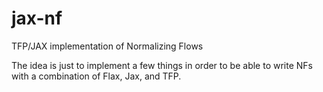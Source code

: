 # jax-nf
TFP/JAX implementation of Normalizing Flows

The idea is just to implement a few things in order to be able to write NFs with a combination of Flax, Jax, and TFP.

